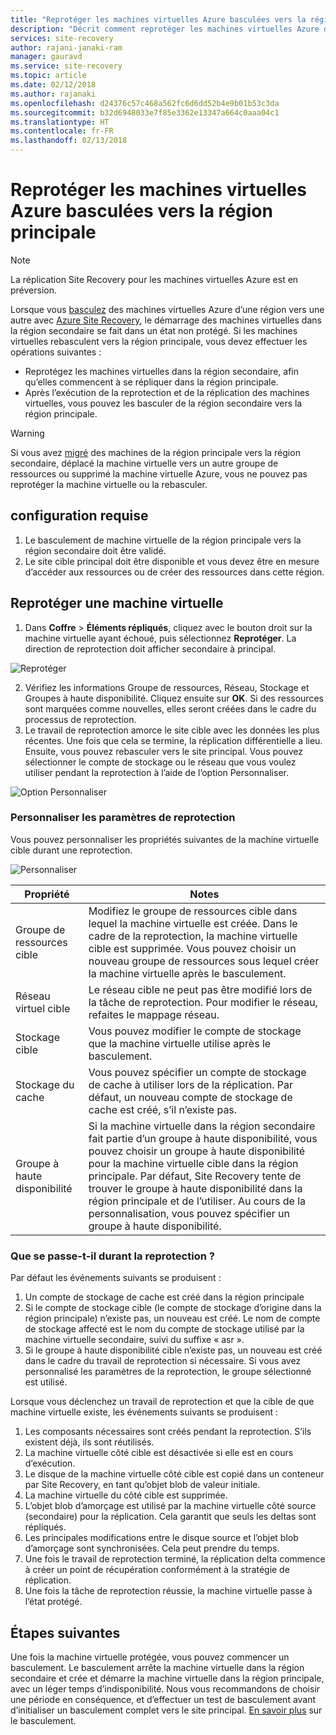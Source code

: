```yaml
---
title: "Reprotéger les machines virtuelles Azure basculées vers la région Azure principale avec Azure Site Recovery | Microsoft Docs"
description: "Décrit comment reprotéger les machines virtuelles Azure dans une région secondaire, après basculement à partir d’une région principale, à l’aide d’Azure Site Recovery."
services: site-recovery
author: rajani-janaki-ram
manager: gauravd
ms.service: site-recovery
ms.topic: article
ms.date: 02/12/2018
ms.author: rajanaki
ms.openlocfilehash: d24376c57c468a562fc6d6dd52b4e9b01b53c3da
ms.sourcegitcommit: b32d6948033e7f85e3362e13347a664c0aaa04c1
ms.translationtype: HT
ms.contentlocale: fr-FR
ms.lasthandoff: 02/13/2018
---
```

# <a name="reprotect-failed-over-azure-vms-to-the-primary-region"></a>Reprotéger les machines virtuelles Azure basculées vers la région principale


>[!NOTE]
>
> La réplication Site Recovery pour les machines virtuelles Azure est en préversion.



Lorsque vous [basculez](site-recovery-failover.md) des machines virtuelles Azure d’une région vers une autre avec [Azure Site Recovery](site-recovery-overview.md), le démarrage des machines virtuelles dans la région secondaire se fait dans un état non protégé. Si les machines virtuelles rebasculent vers la région principale, vous devez effectuer les opérations suivantes :

- Reprotégez les machines virtuelles dans la région secondaire, afin qu’elles commencent à se répliquer dans la région principale. 
- Après l’exécution de la reprotection et de la réplication des machines virtuelles, vous pouvez les basculer de la région secondaire vers la région principale.

> [!WARNING]
> Si vous avez [migré](site-recovery-migrate-to-azure.md#what-do-we-mean-by-migration) des machines de la région principale vers la région secondaire, déplacé la machine virtuelle vers un autre groupe de ressources ou supprimé la machine virtuelle Azure, vous ne pouvez pas reprotéger la machine virtuelle ou la rebasculer.


## <a name="prerequisites"></a>configuration requise
1. Le basculement de machine virtuelle de la région principale vers la région secondaire doit être validé.
2. Le site cible principal doit être disponible et vous devez être en mesure d’accéder aux ressources ou de créer des ressources dans cette région.

## <a name="reprotect-a-vm"></a>Reprotéger une machine virtuelle

1. Dans **Coffre** > **Éléments répliqués**, cliquez avec le bouton droit sur la machine virtuelle ayant échoué, puis sélectionnez **Reprotéger**. La direction de reprotection doit afficher secondaire à principal. 

  ![Reprotéger](./media/site-recovery-how-to-reprotect-azure-to-azure/reprotect.png)

2. Vérifiez les informations Groupe de ressources, Réseau, Stockage et Groupes à haute disponibilité. Cliquez ensuite sur **OK**. Si des ressources sont marquées comme nouvelles, elles seront créées dans le cadre du processus de reprotection.
3. Le travail de reprotection amorce le site cible avec les données les plus récentes. Une fois que cela se termine, la réplication différentielle a lieu. Ensuite, vous pouvez rebasculer vers le site principal. Vous pouvez sélectionner le compte de stockage ou le réseau que vous voulez utiliser pendant la reprotection à l’aide de l’option Personnaliser.

  ![Option Personnaliser](./media/site-recovery-how-to-reprotect-azure-to-azure/customize.png)

### <a name="customize-reprotect-settings"></a>Personnaliser les paramètres de reprotection

Vous pouvez personnaliser les propriétés suivantes de la machine virtuelle cible durant une reprotection.

![Personnaliser](./media/site-recovery-how-to-reprotect-azure-to-azure/customizeblade.png)

|Propriété |Notes  |
|---------|---------|
|Groupe de ressources cible     | Modifiez le groupe de ressources cible dans lequel la machine virtuelle est créée. Dans le cadre de la reprotection, la machine virtuelle cible est supprimée. Vous pouvez choisir un nouveau groupe de ressources sous lequel créer la machine virtuelle après le basculement.        |
|Réseau virtuel cible     | Le réseau cible ne peut pas être modifié lors de la tâche de reprotection. Pour modifier le réseau, refaites le mappage réseau.         |
|Stockage cible     | Vous pouvez modifier le compte de stockage que la machine virtuelle utilise après le basculement.         |
|Stockage du cache     | Vous pouvez spécifier un compte de stockage de cache à utiliser lors de la réplication. Par défaut, un nouveau compte de stockage de cache est créé, s’il n’existe pas.         |
|Groupe à haute disponibilité     |Si la machine virtuelle dans la région secondaire fait partie d’un groupe à haute disponibilité, vous pouvez choisir un groupe à haute disponibilité pour la machine virtuelle cible dans la région principale. Par défaut, Site Recovery tente de trouver le groupe à haute disponibilité dans la région principale et de l’utiliser. Au cours de la personnalisation, vous pouvez spécifier un groupe à haute disponibilité.         |


### <a name="what-happens-during-reprotection"></a>Que se passe-t-il durant la reprotection ?

Par défaut les événements suivants se produisent :

1. Un compte de stockage de cache est créé dans la région principale
2. Si le compte de stockage cible (le compte de stockage d’origine dans la région principale) n’existe pas, un nouveau est créé. Le nom de compte de stockage affecté est le nom du compte de stockage utilisé par la machine virtuelle secondaire, suivi du suffixe « asr ».
3. Si le groupe à haute disponibilité cible n’existe pas, un nouveau est créé dans le cadre du travail de reprotection si nécessaire. Si vous avez personnalisé les paramètres de la reprotection, le groupe sélectionné est utilisé.

Lorsque vous déclenchez un travail de reprotection et que la cible de que machine virtuelle existe, les événements suivants se produisent :

1. Les composants nécessaires sont créés pendant la reprotection. S’ils existent déjà, ils sont réutilisés.
2. La machine virtuelle côté cible est désactivée si elle est en cours d’exécution.
3. Le disque de la machine virtuelle côté cible est copié dans un conteneur par Site Recovery, en tant qu’objet blob de valeur initiale.
4. La machine virtuelle du côté cible est supprimée.
5. L’objet blob d’amorçage est utilisé par la machine virtuelle côté source (secondaire) pour la réplication. Cela garantit que seuls les deltas sont répliqués.
6. Les principales modifications entre le disque source et l’objet blob d’amorçage sont synchronisées. Cela peut prendre du temps.
7. Une fois le travail de reprotection terminé, la réplication delta commence à créer un point de récupération conformément à la stratégie de réplication.
8. Une fois la tâche de reprotection réussie, la machine virtuelle passe à l’état protégé.

## <a name="next-steps"></a>Étapes suivantes

Une fois la machine virtuelle protégée, vous pouvez commencer un basculement. Le basculement arrête la machine virtuelle dans la région secondaire et crée et démarre la machine virtuelle dans la région principale, avec un léger temps d’indisponibilité. Nous vous recommandons de choisir une période en conséquence, et d’effectuer un test de basculement avant d’initialiser un basculement complet vers le site principal. [En savoir plus](site-recovery-failover.md) sur le basculement.

